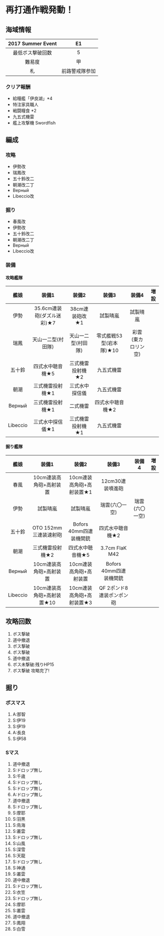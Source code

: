 # 再打通作戦発動！

## 海域情報

| 2017 Summer Event | E1             |
| :-:                 | :-:            |
| 最低ボス撃破回数    | 5              |
| 難易度              | 甲             |
| 札                  | 前路警戒隊参加 |

### クリア報酬
- 給糧艦「伊良湖」*4
- 特注家具職人
- 戦闘糧食 *2
- 九五式機雷
- 艦上攻撃機 Swordfish

## 編成

### 攻略

- 伊勢改
- 瑞鳳改
- 五十鈴改二
- 朝潮改二丁
- Верный
- Libeccio改

### 掘り

- 春風改
- 伊勢改
- 五十鈴改二
- 朝潮改二丁
- Верный
- Libeccio改

### 装備

#### 攻略艦隊

| 艦娘     | 装備1                      | 装備2              | 装備3                   | 装備4              | 増設 |
| :-:      | :---------------------:    | :----------------: | :---------:             | :-:                | :-:  |
| 伊勢     | 35.6cm連装砲(ダズル迷彩)★7 | 38cm連装砲改★1     | 試製晴嵐                | 試製晴嵐           |      |
| 瑞鳳     | 天山一二型(村田隊)         | 天山一二型(村田隊) | 零式艦戦53型(岩本隊)★10 | 彩雲(東カロリン空) |      |
| 五十鈴   | 四式水中聴音機★5           | 三式機雷投射機★2   | 九五式機雷              |                    |      |
| 朝潮     | 三式機雷投射機★1           | 三式水中探信儀     | 九五式機雷              |                    |      |
| Верный   | 三式機雷投射機★1           | 二式機雷           | 四式水中聴音機★2        |                    |      |
| Libeccio | 三式水中探信儀★1           | 三式機雷投射機★1   | 九五式機雷              |                    |      |

#### 掘り艦隊

| 艦娘     | 装備1                      | 装備2                     | 装備3                   | 装備4          | 増設 |
| :-:      | :---------------------:    | :----------------:        | :---------:             | :-:            | :-:  |
| 春風     | 10cm連装高角砲+高射装置    | 10cm連装高角砲+高射装置★1 | 12cm30連装噴進砲        |                |      |
| 伊勢     | 試製晴嵐                   | 試製晴嵐                  | 瑞雲(六〇一空)          | 瑞雲(六〇一空) |      |
| 五十鈴   | OTO 152mm三連装速射砲      | Bofors 40mm四連装機関銃   | 四式水中聴音機★2        |                |      |
| 朝潮     | 三式機雷投射機★2           | 四式水中聴音機★5          | 3.7cm FlaK M42          |                |      |
| Верный   | 10cm連装高角砲+高射装置    | 10cm連装高角砲+高射装置   | Bofors 40mm四連装機関銃 |                |      |
| Libeccio | 10cm連装高角砲+高射装置★10 | 10cm連装高角砲+高射装置★3 | QF 2ポンド8連装ポンポン砲              |                |      |



## 攻略回数

1. ボス撃破
1. 道中撤退
1. ボス撃破
1. ボス撃破
1. 道中撤退
1. ボス未撃破:残りHP15
1. ボス撃破 攻略完了!

## 掘り

### ボスマス

1. A:那智
1. S:伊19
1. S:伊19
1. A:長良
1. S:伊58

### Sマス

1. 道中撤退
1. S:ドロップ無し
1. S:千歳
1. S:ドロップ無し
1. S:ドロップ無し
1. A:ドロップ無し
1. 道中撤退
1. S:ドロップ無し
1. S:摩耶
1. S:羽黒
1. S:鳥海
1. S:叢雲
1. S:ドロップ無し
1. S:山風
1. S:深雪
1. S:天龍
1. S:ドロップ無し
1. S:神通
1. S:叢雲
1. 道中撤退
1. S:ドロップ無し
1. S:衣笠
1. S:ドロップ無し
1. S:摩耶
1. S:叢雲
1. 道中撤退
1. S:鳳翔
1. S:白雪
